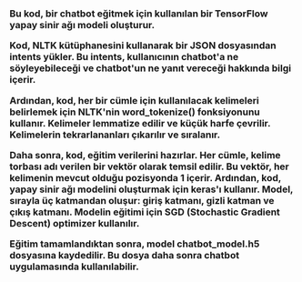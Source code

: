 <html>
  <body>
    <h3>Bu kod, bir chatbot eğitmek için kullanılan bir TensorFlow yapay sinir ağı modeli oluşturur.

Kod, NLTK kütüphanesini kullanarak bir JSON dosyasından intents yükler. Bu intents, kullanıcının chatbot'a ne söyleyebileceği ve chatbot'un ne yanıt vereceği hakkında bilgi içerir.

Ardından, kod, her bir cümle için kullanılacak kelimeleri belirlemek için NLTK'nin word_tokenize() fonksiyonunu kullanır. Kelimeler lemmatize edilir ve küçük harfe çevrilir. Kelimelerin tekrarlananları çıkarılır ve sıralanır.

Daha sonra, kod, eğitim verilerini hazırlar. Her cümle, kelime torbası adı verilen bir vektör olarak temsil edilir. Bu vektör, her kelimenin mevcut olduğu pozisyonda 1 içerir. Ardından, kod, yapay sinir ağı modelini oluşturmak için keras'ı kullanır. Model, sırayla üç katmandan oluşur: giriş katmanı, gizli katman ve çıkış katmanı. Modelin eğitimi için SGD (Stochastic Gradient Descent) optimizer kullanılır.

Eğitim tamamlandıktan sonra, model chatbot_model.h5 dosyasına kaydedilir. Bu dosya daha sonra chatbot uygulamasında kullanılabilir.
    </h3>
  </body>
  </html>
  
